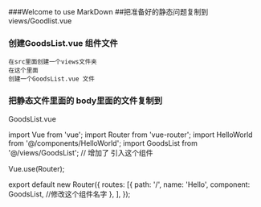 ###Welcome to use MarkDown
##把准备好的静态问题复制到 views/Goodlist.vue
### 创建GoodsList.vue 组件文件
    在src里面创建一个views文件夹
    在这个里面
    创建一个GoodsList.vue 文件
### 把静态文件里面的 body里面的文件复制到
GoodsList.vue

<template>
    <div>
        复制的shop-static/views/goodList静态文件里面的body里面的内容
    </div>
</template>
<script>
    export default{

    }
</script>

import Vue from 'vue';
import Router from 'vue-router';
import HelloWorld from '@/components/HelloWorld';
import GoodsList from '@/views/GoodsList'; // 增加了 引入这个组件

Vue.use(Router);

export default new Router({
    routes: [{
        path: '/',
        name: 'Hello',
        component: GoodsList,  //修改这个组件名字
    }, ],
});